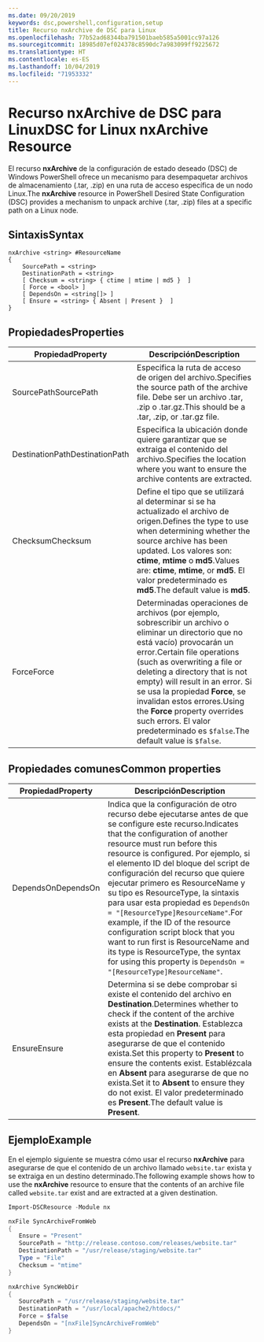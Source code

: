 ```yaml
---
ms.date: 09/20/2019
keywords: dsc,powershell,configuration,setup
title: Recurso nxArchive de DSC para Linux
ms.openlocfilehash: 77b52ad68344ba791501baeb585a5001cc97a126
ms.sourcegitcommit: 18985d07ef024378c8590dc7a983099ff9225672
ms.translationtype: HT
ms.contentlocale: es-ES
ms.lasthandoff: 10/04/2019
ms.locfileid: "71953332"
---
```

# <a name="dsc-for-linux-nxarchive-resource"></a><span data-ttu-id="c999a-103">Recurso nxArchive de DSC para Linux</span><span class="sxs-lookup"><span data-stu-id="c999a-103">DSC for Linux nxArchive Resource</span></span>

<span data-ttu-id="c999a-104">El recurso **nxArchive** de la configuración de estado deseado (DSC) de Windows PowerShell ofrece un mecanismo para desempaquetar archivos de almacenamiento (.tar, .zip) en una ruta de acceso específica de un nodo Linux.</span><span class="sxs-lookup"><span data-stu-id="c999a-104">The **nxArchive** resource in PowerShell Desired State Configuration (DSC) provides a mechanism to unpack archive (.tar, .zip) files at a specific path on a Linux node.</span></span>

## <a name="syntax"></a><span data-ttu-id="c999a-105">Sintaxis</span><span class="sxs-lookup"><span data-stu-id="c999a-105">Syntax</span></span>

```Syntax
nxArchive <string> #ResourceName
{
    SourcePath = <string>
    DestinationPath = <string>
    [ Checksum = <string> { ctime | mtime | md5 }  ]
    [ Force = <bool> ]
    [ DependsOn = <string[]> ]
    [ Ensure = <string> { Absent | Present }  ]
}
```

## <a name="properties"></a><span data-ttu-id="c999a-106">Propiedades</span><span class="sxs-lookup"><span data-stu-id="c999a-106">Properties</span></span>

|<span data-ttu-id="c999a-107">Propiedad</span><span class="sxs-lookup"><span data-stu-id="c999a-107">Property</span></span> |<span data-ttu-id="c999a-108">Descripción</span><span class="sxs-lookup"><span data-stu-id="c999a-108">Description</span></span> |
|---|---|
|<span data-ttu-id="c999a-109">SourcePath</span><span class="sxs-lookup"><span data-stu-id="c999a-109">SourcePath</span></span> |<span data-ttu-id="c999a-110">Especifica la ruta de acceso de origen del archivo.</span><span class="sxs-lookup"><span data-stu-id="c999a-110">Specifies the source path of the archive file.</span></span> <span data-ttu-id="c999a-111">Debe ser un archivo .tar, .zip o .tar.gz.</span><span class="sxs-lookup"><span data-stu-id="c999a-111">This should be a .tar, .zip, or .tar.gz file.</span></span> |
|<span data-ttu-id="c999a-112">DestinationPath</span><span class="sxs-lookup"><span data-stu-id="c999a-112">DestinationPath</span></span> |<span data-ttu-id="c999a-113">Especifica la ubicación donde quiere garantizar que se extraiga el contenido del archivo.</span><span class="sxs-lookup"><span data-stu-id="c999a-113">Specifies the location where you want to ensure the archive contents are extracted.</span></span> |
|<span data-ttu-id="c999a-114">Checksum</span><span class="sxs-lookup"><span data-stu-id="c999a-114">Checksum</span></span> |<span data-ttu-id="c999a-115">Define el tipo que se utilizará al determinar si se ha actualizado el archivo de origen.</span><span class="sxs-lookup"><span data-stu-id="c999a-115">Defines the type to use when determining whether the source archive has been updated.</span></span> <span data-ttu-id="c999a-116">Los valores son: **ctime**, **mtime** o **md5**.</span><span class="sxs-lookup"><span data-stu-id="c999a-116">Values are: **ctime**, **mtime**, or **md5**.</span></span> <span data-ttu-id="c999a-117">El valor predeterminado es **md5**.</span><span class="sxs-lookup"><span data-stu-id="c999a-117">The default value is **md5**.</span></span> |
|<span data-ttu-id="c999a-118">Force</span><span class="sxs-lookup"><span data-stu-id="c999a-118">Force</span></span> |<span data-ttu-id="c999a-119">Determinadas operaciones de archivos (por ejemplo, sobrescribir un archivo o eliminar un directorio que no está vacío) provocarán un error.</span><span class="sxs-lookup"><span data-stu-id="c999a-119">Certain file operations (such as overwriting a file or deleting a directory that is not empty) will result in an error.</span></span> <span data-ttu-id="c999a-120">Si se usa la propiedad **Force**, se invalidan estos errores.</span><span class="sxs-lookup"><span data-stu-id="c999a-120">Using the **Force** property overrides such errors.</span></span> <span data-ttu-id="c999a-121">El valor predeterminado es `$false`.</span><span class="sxs-lookup"><span data-stu-id="c999a-121">The default value is `$false`.</span></span> |

## <a name="common-properties"></a><span data-ttu-id="c999a-122">Propiedades comunes</span><span class="sxs-lookup"><span data-stu-id="c999a-122">Common properties</span></span>

|<span data-ttu-id="c999a-123">Propiedad</span><span class="sxs-lookup"><span data-stu-id="c999a-123">Property</span></span> |<span data-ttu-id="c999a-124">Descripción</span><span class="sxs-lookup"><span data-stu-id="c999a-124">Description</span></span> |
|---|---|
|<span data-ttu-id="c999a-125">DependsOn</span><span class="sxs-lookup"><span data-stu-id="c999a-125">DependsOn</span></span> |<span data-ttu-id="c999a-126">Indica que la configuración de otro recurso debe ejecutarse antes de que se configure este recurso.</span><span class="sxs-lookup"><span data-stu-id="c999a-126">Indicates that the configuration of another resource must run before this resource is configured.</span></span> <span data-ttu-id="c999a-127">Por ejemplo, si el elemento ID del bloque del script de configuración del recurso que quiere ejecutar primero es ResourceName y su tipo es ResourceType, la sintaxis para usar esta propiedad es `DependsOn = "[ResourceType]ResourceName"`.</span><span class="sxs-lookup"><span data-stu-id="c999a-127">For example, if the ID of the resource configuration script block that you want to run first is ResourceName and its type is ResourceType, the syntax for using this property is `DependsOn = "[ResourceType]ResourceName"`.</span></span> |
|<span data-ttu-id="c999a-128">Ensure</span><span class="sxs-lookup"><span data-stu-id="c999a-128">Ensure</span></span> |<span data-ttu-id="c999a-129">Determina si se debe comprobar si existe el contenido del archivo en **Destination**.</span><span class="sxs-lookup"><span data-stu-id="c999a-129">Determines whether to check if the content of the archive exists at the **Destination**.</span></span> <span data-ttu-id="c999a-130">Establezca esta propiedad en **Present** para asegurarse de que el contenido exista.</span><span class="sxs-lookup"><span data-stu-id="c999a-130">Set this property to **Present** to ensure the contents exist.</span></span> <span data-ttu-id="c999a-131">Establézcala en **Absent** para asegurarse de que no exista.</span><span class="sxs-lookup"><span data-stu-id="c999a-131">Set it to **Absent** to ensure they do not exist.</span></span> <span data-ttu-id="c999a-132">El valor predeterminado es **Present**.</span><span class="sxs-lookup"><span data-stu-id="c999a-132">The default value is **Present**.</span></span> |

## <a name="example"></a><span data-ttu-id="c999a-133">Ejemplo</span><span class="sxs-lookup"><span data-stu-id="c999a-133">Example</span></span>

<span data-ttu-id="c999a-134">En el ejemplo siguiente se muestra cómo usar el recurso **nxArchive** para asegurarse de que el contenido de un archivo llamado `website.tar` exista y se extraiga en un destino determinado.</span><span class="sxs-lookup"><span data-stu-id="c999a-134">The following example shows how to use the **nxArchive** resource to ensure that the contents of an archive file called `website.tar` exist and are extracted at a given destination.</span></span>

```powershell
Import-DSCResource -Module nx

nxFile SyncArchiveFromWeb
{
   Ensure = "Present"
   SourcePath = "http://release.contoso.com/releases/website.tar"
   DestinationPath = "/usr/release/staging/website.tar"
   Type = "File"
   Checksum = "mtime"
}

nxArchive SyncWebDir
{
   SourcePath = "/usr/release/staging/website.tar"
   DestinationPath = "/usr/local/apache2/htdocs/"
   Force = $false
   DependsOn = "[nxFile]SyncArchiveFromWeb"
}
```